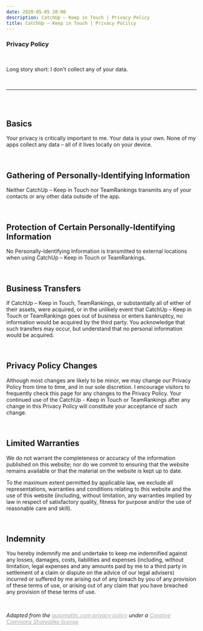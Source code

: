 ```yaml
---
date: 2020-05-05 20:00
description: CatchUp – Keep in Touch | Privacy Policy
title: CatchUp – Keep in Touch | Privacy Polilcy
---
```


<h3> Privacy Policy </h3>

<br />

Long story short: I don't collect any of your data.

<br />

---

<br /> <br />

## Basics

Your privacy is critically important to me. Your data is your own. None of my apps collect any data – all of it lives locally on your device.

<br />

## Gathering of Personally-Identifying Information

Neither CatchUp – Keep in Touch nor TeamRankings transmits any of your contacts or any other data outside of the app.

<br />

## Protection of Certain Personally-Identifying Information

No Personally-Identifying Information is transmitted to external locations when using CatchUp – Keep in Touch or TeamRankings.

<br />

## Business Transfers

If CatchUp – Keep in Touch, TeamRankings, or substantially all of either of their assets, were acquired, or in the unlikely event that CatchUp – Keep in Touch or TeamRankings goes out of business or enters bankruptcy, no information would be acquired by the third party. You acknowledge that such transfers may occur, but understand that no personal information would be acquired.

<br />

## Privacy Policy Changes

Although most changes are likely to be minor, we may change our Privacy Policy from time to time, and in our sole discretion. I encourage visitors to frequently check this page for any changes to the Privacy Policy. Your continued use of the CatchUp - Keep in Touch or TeamRankings after any change in this Privacy Policy will constitute your acceptance of such change.

<br />

## Limited Warranties

We do not warrant the completeness or accuracy of the information published on this website; nor do we commit to ensuring that the website remains available or that the material on the website is kept up to date. 

To the maximum extent permitted by applicable law, we exclude all representations, warranties and conditions relating to this website and the use of this website (including, without limitation, any warranties implied by law in respect of satisfactory quality, fitness for purpose and/or the use of reasonable care and skill).

<br />

## Indemnity

You hereby indemnify me and undertake to keep me indemnified against any losses, damages, costs, liabilities and expenses (including, without limitation, legal expenses and any amounts paid by me to a third party in settlement of a claim or dispute on the advice of our legal advisers) incurred or suffered by me arising out of any breach by you of any provision of these terms of use, or arising out of any claim that you have breached any provision of these terms of use.

<br />

*Adapted from the <a href = "https://automattic.com/privacy/" target="_blank" style="text-decoration: underline; color: darkgrey">automattic.com privacy policy</a> under a <a href = "https://creativecommons.org/licenses/by-sa/2.5/" target="_blank" style="text-decoration: underline; color: darkgrey"> Creative Commons Sharealike license</a>*
